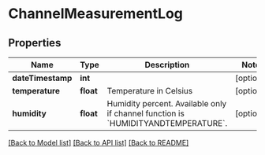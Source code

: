 # ChannelMeasurementLog

## Properties
Name | Type | Description | Notes
------------ | ------------- | ------------- | -------------
**dateTimestamp** | **int** |  | [optional] 
**temperature** | **float** | Temperature in Celsius | [optional] 
**humidity** | **float** | Humidity percent. Available only if channel function is &#x60;HUMIDITYANDTEMPERATURE&#x60;. | [optional] 

[[Back to Model list]](../README.md#documentation-for-models) [[Back to API list]](../README.md#documentation-for-api-endpoints) [[Back to README]](../README.md)


